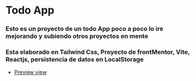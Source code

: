 # Todo App
### Esto es un proyecto de un todo App poco a poco lo ire mejorando y subiendo otros proyectos en mente
### Esta elaborado en Tailwind Css, Proyecto de frontMentor, Vite, Reactjs, persistencia de datos en LocalStorage

- [Preview view]( https://todo-app-udemy.netlify.app) 
